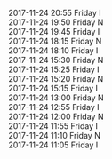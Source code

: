2017-11-24 20:55 Friday  I  
2017-11-24 19:50 Friday  N  
2017-11-24 19:45 Friday  I  
2017-11-24 18:15 Friday  N  
2017-11-24 18:10 Friday  I  
2017-11-24 15:30 Friday  N  
2017-11-24 15:25 Friday  I  
2017-11-24 15:20 Friday  N  
2017-11-24 15:15 Friday  I  
2017-11-24 13:00 Friday  N  
2017-11-24 12:55 Friday  I  
2017-11-24 12:00 Friday  N  
2017-11-24 11:55 Friday  I  
2017-11-24 11:10 Friday  N  
2017-11-24 11:05 Friday  I  
